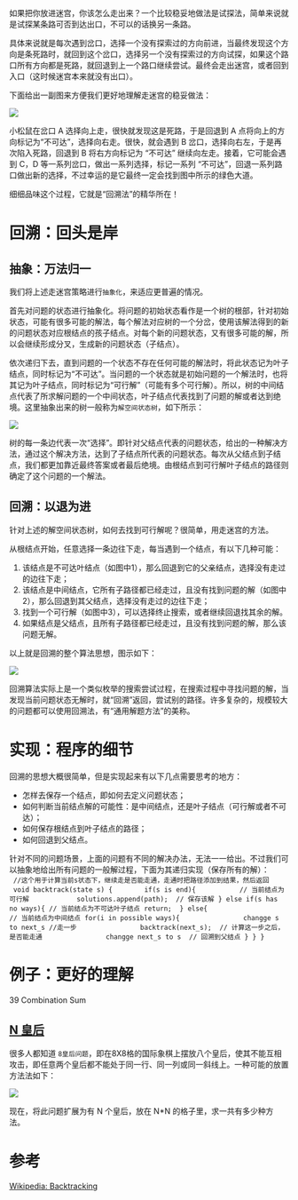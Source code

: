 如果把你放进迷宫，你该怎么走出来？一个比较稳妥地做法是试探法，简单来说就是试探某条路可否到达出口，不可以的话换另一条路。

具体来说就是每次遇到岔口，选择一个没有探索过的方向前进，当最终发现这个方向是条死路时，就回到这个岔口，选择另一个没有探索过的方向试探，如果这个路口所有方向都是死路，就回退到上一个路口继续尝试。最终会走出迷宫，或者回到入口（这时候迷宫本来就没有出口）。

下面给出一副图来方便我们更好地理解走迷宫的稳妥做法：

![][1]

小松鼠在岔口 A 选择向上走，很快就发现这是死路，于是回退到 A 点将向上的方向标记为“不可达”，选择向右走。很快，就会遇到 B 岔口，选择向右左，于是再次陷入死路，回退到 B 将右方向标记为 “不可达” 继续向左走。接着，它可能会遇到 C，D 等一系列岔口，做出一系列选择，标记一系列 “不可达”，回退一系列路口做出新的选择，不过幸运的是它最终一定会找到图中所示的绿色大道。

细细品味这个过程，它就是“回溯法”的精华所在！

# 回溯：回头是岸

## 抽象：万法归一

我们将上述走迷宫策略进行`抽象化`，来适应更普遍的情况。

首先对问题的状态进行抽象化。将问题的初始状态看作是一个树的根部，针对初始状态，可能有很多可能的解法，每个解法对应树的一个分岔，使用该解法得到的新的问题状态对应根结点的孩子结点。对每个新的问题状态，又有很多可能的解，所以会继续形成分叉，生成新的问题状态（子结点）。

依次递归下去，直到问题的一个状态不存在任何可能的解法时，将此状态记为叶子结点，同时标记为“不可达”。当问题的一个状态就是初始问题的一个解法时，也将其记为叶子结点，同时标记为“可行解”（可能有多个可行解）。所以，树的中间结点代表了所求解问题的一个中间状态，叶子结点代表找到了问题的解或者达到绝境。这里抽象出来的树一般称为`解空间状态树`，如下所示：

![][2]

树的每一条边代表一次“选择”。即针对父结点代表的问题状态，给出的一种解决方法，通过这个解决方法，达到了子结点所代表的问题状态。每次从父结点到子结点，我们都更加靠近最终答案或者最后绝境。由根结点到可行解叶子结点的路径则确定了这个问题的一个解法。 
## 回溯：以退为进

针对上述的解空间状态树，如何去找到可行解呢？很简单，用走迷宫的方法。

从根结点开始，任意选择一条边往下走，每当遇到一个结点，有以下几种可能：

1. 该结点是不可达叶结点（如图中1），那么回退到它的父亲结点，选择没有走过的边往下走；
2. 该结点是中间结点，它所有子路径都已经走过，且没有找到问题的解（如图中2），那么回退到其父结点，选择没有走过的边往下走；
3. 找到一个可行解（如图中3），可以选择终止搜索，或者继续回退找其余的解。
4. 如果结点是父结点，且所有子路径都已经走过，且没有找到问题的解，那么该问题无解。

以上就是回溯的整个算法思想，图示如下：

![][3]

回溯算法实际上是一个类似枚举的搜索尝试过程，在搜索过程中寻找问题的解，当发现当前问题状态无解时，就“回溯”返回，尝试别的路径。许多复杂的，规模较大的问题都可以使用回溯法，有“通用解题方法”的美称。

# 实现：程序的细节

回溯的思想大概很简单，但是实现起来有以下几点需要思考的地方：

* 怎样去保存一个结点，即如何去定义问题状态；
* 如何判断当前结点解的可能性：是中间结点，还是叶子结点（可行解或者不可达）；
* 如何保存根结点到叶子结点的路径；
* 如何回退到父结点。

针对不同的问题场景，上面的问题有不同的解决办法，无法一一给出。不过我们可以抽象地给出所有问题的一般解过程，下面为其递归实现（保存所有的解）：
    `
    //这个用于计算当前s状态下，继续走是否能走通，走通时把路径添加到结果，然后返回
    void backtrack(state s) {
        if(s is end){           // 当前结点为可行解
            solutions.append(path);  // 保存该解
        }
        else if(s has no ways){ // 当前结点为不可达叶子结点
            return; 
        }
        else{                   // 当前结点为中间结点
            for(i in possible ways){
                changge s to next_s //走一步
                backtrack(next_s);  // 计算这一步之后，是否能走通
                changge next_s to s  // 回溯到父结点
            }
        }
    }
    `
# 例子：更好的理解

39 Combination Sum

## [N 皇后](https://leetcode.com/problems/n-queens/)

很多人都知道 `8皇后问题`，即在8X8格的国际象棋上摆放八个皇后，使其不能互相攻击，即任意两个皇后都不能处于同一行、同一列或同一斜线上。一种可能的放置方法法如下：

![][4]

现在，将此问题扩展为有 N 个皇后，放在 N*N 的格子里，求一共有多少种方法。


# 参考  
[Wikipedia: Backtracking](https://en.wikipedia.org/wiki/Backtracking)  


[1]: ../Images/Backtracking_1.png
[2]: ../Images/Backtracking_2.png
[3]: ../Images/Backtracking_3.png
[4]: ../Images/Backtracking_4.png


